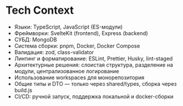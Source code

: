 # Tech Context

- Языки: TypeScript, JavaScript (ES-модули)
- Фреймворки: SvelteKit (frontend), Express (backend)
- СУБД: MongoDB
- Система сборки: pnpm, Docker, Docker Compose
- Валидация: zod, class-validator
- Линтинг и форматирование: ESLint, Prettier, Husky, lint-staged
- Архитектурные решения: слоистая структура, разделение на модули, централизованное логирование
- Использование workspaces для монорепозитория
- Общие типы и DTO — только через shared/types, сборка через build.js
- CI/CD: ручной запуск, поддержка локальной и docker-сборки 